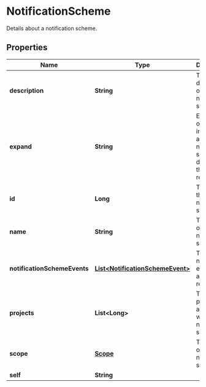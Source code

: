 

# NotificationScheme

Details about a notification scheme.

## Properties

| Name | Type | Description | Notes |
|------------ | ------------- | ------------- | -------------|
|**description** | **String** | The description of the notification scheme. |  [optional] |
|**expand** | **String** | Expand options that include additional notification scheme details in the response. |  [optional] |
|**id** | **Long** | The ID of the notification scheme. |  [optional] |
|**name** | **String** | The name of the notification scheme. |  [optional] |
|**notificationSchemeEvents** | [**List&lt;NotificationSchemeEvent&gt;**](NotificationSchemeEvent.md) | The notification events and associated recipients. |  [optional] |
|**projects** | **List&lt;Long&gt;** | The list of project IDs associated with the notification scheme. |  [optional] |
|**scope** | [**Scope**](Scope.md) | The scope of the notification scheme. |  [optional] |
|**self** | **String** |  |  [optional] |



